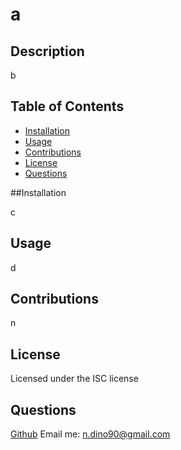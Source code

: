 
  # a

  ## Description

  b

  ## Table of Contents

  * [Installation](#installation)
  * [Usage](#usage)
  * [Contributions](#contributions)
  * [License](#license)
  * [Questions](#questions)
  
  ##Installation

  c

  ## Usage

  d

  ## Contributions

  n

  ## License 
  
  Licensed under the ISC license

  ## Questions

  [Github](https://github.com/a)
  Email me: n.dino90@gmail.com
